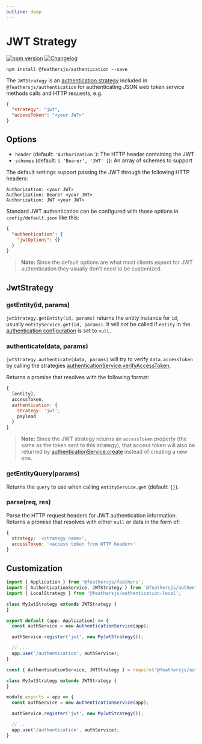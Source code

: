 ```yaml
---
outline: deep
---
```


# JWT Strategy

<Badges>

[![npm version](https://img.shields.io/npm/v/@feathersjs/authentication.svg?style=flat-square)](https://www.npmjs.com/package/@feathersjs/authentication)
[![Changelog](https://img.shields.io/badge/changelog-.md-blue.svg?style=flat-square)](https://github.com/feathersjs/feathers/blob/dove/packages/authentication/CHANGELOG.md)

</Badges>

```
npm install @feathersjs/authentication --save
```

The `JWTStrategy` is an [authentication strategy](./strategy.md) included in `@feathersjs/authentication` for authenticating JSON web token service methods calls and HTTP requests, e.g.

```json
{
  "strategy": "jwt",
  "accessToken": "<your JWT>"
}
```

## Options

- `header` (default: `'Authorization'`): The HTTP header containing the JWT
- `schemes` (default: `[ 'Bearer', 'JWT' ]`): An array of schemes to support

The default settings support passing the JWT through the following HTTP headers:

```
Authorization: <your JWT>
Authorization: Bearer <your JWT>
Authorization: JWT <your JWT>
```

Standard JWT authentication can be configured with those options in `config/default.json` like this:

```json
{
  "authentication": {
    "jwtOptions": {}
  }
}
```

> __Note:__ Since the default options are what most clients expect for JWT authentication they usually don't need to be customized.

## JwtStrategy

### getEntity(id, params)

`jwtStrategy.getEntity(id, params)` returns the entity instance for `id`, usually `entityService.get(id, params)`. It will _not_ be called if `entity` in the [authentication configuration](./service.md#configuration) is set to `null`.

### authenticate(data, params)

`jwtStrategy.authenticate(data, params)` will try to verify `data.accessToken` by calling the strategies [authenticationService.verifyAccessToken](./service.md).

Returns a promise that resolves with the following format:

```js
{
  [entity],
  accessToken,
  authentication: {
    strategy: 'jwt',
    payload
  }
}
```

> __Note:__ Since the JWT strategy returns an `accessToken` property (the same as the token sent to this strategy), that access token will also be returned by [authenticationService.create](./service.md#create-data-params) instead of creating a new one.

### getEntityQuery(params)

Returns the `query` to use when calling `entityService.get` (default: `{}`).

### parse(req, res)

Parse the HTTP request headers for JWT authentication information. Returns a promise that resolves with either `null` or data in the form of:

```js
{
  strategy: '<strategy name>',
  accessToken: '<access token from HTTP header>'
}
```

## Customization



<LanguageBlock global-id="ts">

```typescript
import { Application } from '@feathersjs/feathers';
import { AuthenticationService, JWTStrategy } from '@feathersjs/authentication';
import { LocalStrategy } from '@feathersjs/authentication-local';

class MyJwtStrategy extends JWTStrategy {
}

export default (app: Application) => {
  const authService = new AuthenticationService(app);

  authService.register('jwt', new MyJwtStrategy());

  // ...
  app.use('/authentication', authService);
}
```

</LanguageBlock>

<LanguageBlock global-id="js">

```js
const { AuthenticationService, JWTStrategy } = require('@feathersjs/authentication');

class MyJwtStrategy extends JWTStrategy {
}

module.exports = app => {
  const authService = new AuthenticationService(app);

  authService.register('jwt', new MyJwtStrategy());

  // ...
  app.use('/authentication', authService);
}
```

</LanguageBlock>


